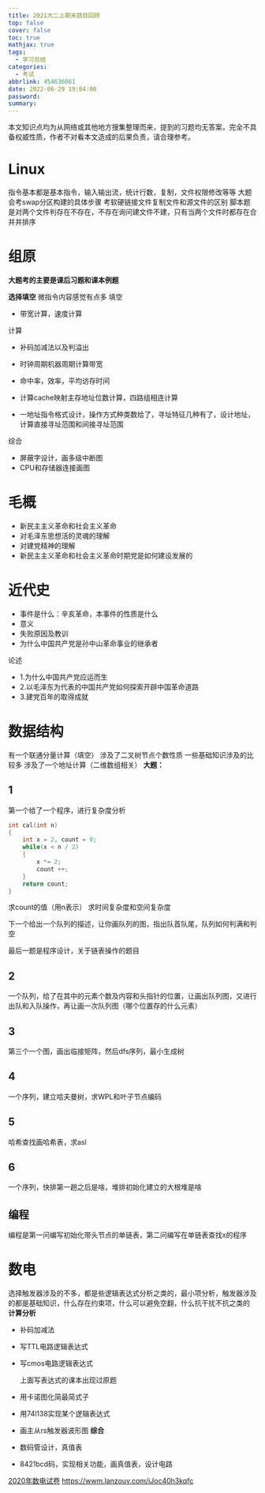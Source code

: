 ```yaml
---
title: 2021大二上期末题目回顾
top: false
cover: false
toc: true
mathjax: true
tags:
  - 学习总结
categories:
  - 考试
abbrlink: 454636061
date: 2022-06-29 19:04:00
password:
summary:
---
```




本文知识点均为从网络或其他地方搜集整理而来，提到的习题均无答案，完全不具备权威性质，作者不对看本文造成的后果负责，请合理参考。



# Linux
指令基本都是基本指令，输入输出流，统计行数，复制，文件权限修改等等
大题会考swap分区构建的具体步骤
考软硬链接文件复制文件和源文件的区别
脚本题是对两个文件判存在不存在，不存在询问建文件不建，只有当两个文件时都存在合并并排序


# 组原
**大题考的主要是课后习题和课本例题**

**选择填空**
微指令内容感觉有点多
填空

- 带宽计算，速度计算

计算

- 补码加减法以及判溢出
- 时钟周期机器周期计算带宽
- 命中率，效率，平均访存时间
- 计算cache映射主存地址位数计算，四路组相连计算

- 一地址指令格式设计，操作方式种类数给了，寻址特征几种有了，设计地址，计算直接寻址范围和间接寻址范围

综合

- 屏蔽字设计，画多级中断图
- CPU和存储器连接画图

# 毛概

- 新民主主义革命和社会主义革命
- 对毛泽东思想活的灵魂的理解
- 对建党精神的理解
- 新民主主义革命和社会主义革命时期党是如何建设发展的


# 近代史
- 事件是什么：辛亥革命，本事件的性质是什么
- 意义
- 失败原因及教训
- 为什么中国共产党是孙中山革命事业的继承者

论述

- 1.为什么中国共产党应运而生
- 2.以毛泽东为代表的中国共产党如何探索开辟中国革命道路
- 3.建党百年的取得成就


# 数据结构
有一个联通分量计算（填空）
涉及了二叉树节点个数性质
一些基础知识涉及的比较多
涉及了一个地址计算（二维数组相关）
**大题：**

## 1

第一个给了一个程序，进行复杂度分析

```cpp
int cal(int n)
{
	int x = 2, count = 0;
	while(x < n / 2)
	{
		x *= 2;
		count ++;
	}
	return count;
}
```
求count的值（用n表示）
求时间复杂度和空间复杂度

下一个给出一个队列的描述，让你画队列的图，指出队首队尾，队列如何判满和判空

最后一题是程序设计，关于链表操作的题目

## 2

一个队列，给了在其中的元素个数及内容和头指针的位置，让画出队列图，又进行出队和入队操作，再让画一次队列图（哪个位置存的什么元素）

## 3

第三个一个图，画出临接矩阵，然后dfs序列，最小生成树

## 4

一个序列，建立哈夫曼树，求WPL和叶子节点编码

## 5

哈希查找画哈希表，求asl

## 6

一个序列，快排第一趟之后是啥，堆排初始化建立的大根堆是啥

## 编程

编程是第一问编写初始化带头节点的单链表，第二问编写在单链表查找x的程序



# 数电
选择触发器涉及的不多，都是些逻辑表达式分析之类的，最小项分析，触发器涉及的都是基础知识，什么存在约束项，什么可以避免空翻，什么抗干扰不抗之类的
**计算分析**

- 补码加减法

- 写TTL电路逻辑表达式

- 写cmos电路逻辑表达式

  上面写表达式的课本出现过原题

- 用卡诺图化简最简式子

- 用74l138实现某个逻辑表达式

- 画主从rs触发器波形图
  **综合**

- 数码管设计，真值表

- 8421bcd码，实现相关功能，画真值表，设计电路

[2020年数电试卷](https://wwm.lanzouv.com/iJoc40h3kqfc) https://wwm.lanzouv.com/iJoc40h3kqfc
